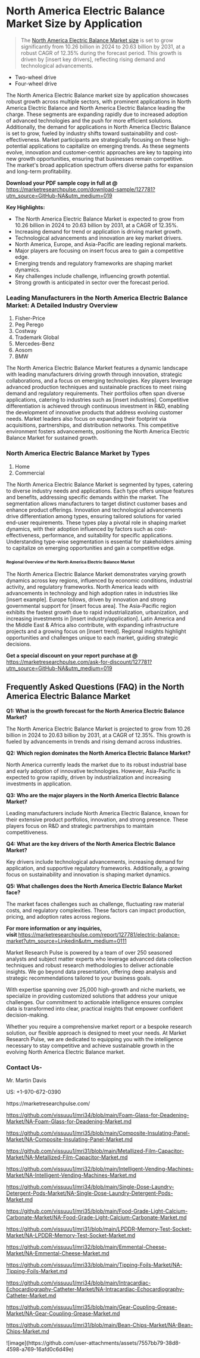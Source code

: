 <h1>North America Electric Balance Market&nbsp;Size by Application</h1><blockquote><p>The <a href="https://marketresearchpulse.com/download-sample/127781?utm_source=GitHub-NA&amp;utm_medium=019">North America Electric Balance Market size</a> is set to grow significantly from 10.26 billion in 2024 to 20.63 billion by 2031, at a robust CAGR of 12.35% during the forecast period. This growth is driven by [insert key drivers], reflecting rising demand and technological advancements.</p></blockquote><ul><li>Two-wheel drive <li> Four-wheel drive</li></ul><p>The North America Electric Balance market size by application showcases robust growth across multiple sectors, with prominent applications in North America Electric Balance and North America Electric Balance leading the charge. These segments are expanding rapidly due to increased adoption of advanced technologies and the push for more efficient solutions. Additionally, the demand for applications in North America Electric Balance is set to grow, fueled by industry shifts toward sustainability and cost-effectiveness. Market participants are strategically focusing on these high-potential applications to capitalize on emerging trends. As these segments evolve, innovation and customer-centric approaches are key to tapping into new growth opportunities, ensuring that businesses remain competitive. The market's broad application spectrum offers diverse paths for expansion and long-term profitability.</p><p><strong>Download your PDF sample copy in full at @ </strong><a href="https://marketresearchpulse.com/download-sample/127781?utm_source=GitHub-NA&amp;utm_medium=019">https://marketresearchpulse.com/download-sample/127781?utm_source=GitHub-NA&amp;utm_medium=019</a></p><p><strong>Key Highlights: </strong></p><ul><li>The North America Electric Balance Market is expected to grow from 10.26 billion in 2024 to 20.63 billion by 2031, at a CAGR of 12.35%.</li><li>Increasing demand for trend or application is driving market growth.</li><li>Technological advancements and innovation are key market drivers.</li><li>North America, Europe, and Asia-Pacific are leading regional markets.</li><li>Major players are focusing on insert focus area to gain a competitive edge.</li><li>Emerging trends and regulatory frameworks are shaping market dynamics.</li><li>Key challenges include challenge, influencing growth potential.</li><li>Strong growth is anticipated in sector over the forecast period.</li></ul><h3>Leading Manufacturers in the North America Electric Balance Market: A Detailed Industry Overview</h3><ol><li>Fisher-Price</li><li>Peg Perego</li><li>Costway</li><li>Trademark Global</li><li>Mercedes-Benz</li><li>Aosom</li><li>BMW</li></ol><div class="flex max-w-full flex-col flex-grow"><div class="min-h-8 text-message flex w-full flex-col items-end gap-2 whitespace-normal break-words [.text-message+&amp;]:mt-5" dir="auto" data-message-author-role="assistant" data-message-id="fd8432e4-4910-450d-b182-61b7bfb0a01f" data-message-model-slug="gpt-4o"><div class="flex w-full flex-col gap-1 empty:hidden first:pt-[3px]"><div class="markdown prose w-full break-words dark:prose-invert light"><p>The North America Electric Balance Market features a dynamic landscape with leading manufacturers driving growth through innovation, strategic collaborations, and a focus on emerging technologies. Key players leverage advanced production techniques and sustainable practices to meet rising demand and regulatory requirements. Their portfolios often span diverse applications, catering to industries such as [insert industries]. Competitive differentiation is achieved through continuous investment in R&amp;D, enabling the development of innovative products that address evolving customer needs. Market leaders also focus on expanding their footprint via acquisitions, partnerships, and distribution networks. This competitive environment fosters advancements, positioning the North America Electric Balance Market for sustained growth.</p></div></div></div></div><h3>North America Electric Balance Market by Types</h3><ol><li>Home <li> Commercial</li></ol><div class="flex max-w-full flex-col flex-grow"><div class="min-h-8 text-message flex w-full flex-col items-end gap-2 whitespace-normal break-words [.text-message+&amp;]:mt-5" dir="auto" data-message-author-role="assistant" data-message-id="084470be-0bb7-4664-bddf-5156b4f41249" data-message-model-slug="gpt-4o-mini"><div class="flex w-full flex-col gap-1 empty:hidden first:pt-[3px]"><div class="markdown prose w-full break-words dark:prose-invert light"><p>The North America Electric Balance Market is segmented by types, catering to diverse industry needs and applications. Each type offers unique features and benefits, addressing specific demands within the market. The segmentation allows manufacturers to target distinct customer bases and enhance product offerings. Innovation and technological advancements drive differentiation among types, ensuring tailored solutions for varied end-user requirements. These types play a pivotal role in shaping market dynamics, with their adoption influenced by factors such as cost-effectiveness, performance, and suitability for specific applications. Understanding type-wise segmentation is essential for stakeholders aiming to capitalize on emerging opportunities and gain a competitive edge.</p></div></div></div></div><h3><span style="font-size: 11px;">Regional Overview of the North America Electric Balance Market</span></h3><div class="flex max-w-full flex-col flex-grow"><div class="min-h-8 text-message flex w-full flex-col items-end gap-2 whitespace-normal break-words [.text-message+&amp;]:mt-5" dir="auto" data-message-author-role="assistant" data-message-id="e9038762-ce64-4e30-91c9-9bd413514231" data-message-model-slug="gpt-4o-mini"><div class="flex w-full flex-col gap-1 empty:hidden first:pt-[3px]"><div class="markdown prose w-full break-words dark:prose-invert light"><p>The North America Electric Balance Market demonstrates varying growth dynamics across key regions, influenced by economic conditions, industrial activity, and regulatory frameworks. North America leads with advancements in technology and high adoption rates in industries like [insert example]. Europe follows, driven by innovation and strong governmental support for [insert focus area]. The Asia-Pacific region exhibits the fastest growth due to rapid industrialization, urbanization, and increasing investments in [insert industry/application]. Latin America and the Middle East &amp; Africa also contribute, with expanding infrastructure projects and a growing focus on [insert trend]. Regional insights highlight opportunities and challenges unique to each market, guiding strategic decisions.</p></div></div></div></div><p><strong>Get a special discount on your report purchase at @ </strong><a href="https://marketresearchpulse.com/ask-for-discount/127781?utm_source=GitHub-NA&amp;utm_medium=019">https://marketresearchpulse.com/ask-for-discount/127781?utm_source=GitHub-NA&amp;utm_medium=019</a></p><h2>Frequently Asked Questions (FAQ) in the North America Electric Balance Market</h2><p><strong>Q1: What is the growth forecast for the North America Electric Balance Market?</strong></p><p>The North America Electric Balance Market is projected to grow from 10.26 billion in 2024 to 20.63 billion by 2031, at a CAGR of 12.35%. This growth is fueled by advancements in trends and rising demand across industries.</p><p><strong>Q2: Which region dominates the North America Electric Balance Market?</strong></p><p>North America currently leads the market due to its robust industrial base and early adoption of innovative technologies. However, Asia-Pacific is expected to grow rapidly, driven by industrialization and increasing investments in application.</p><p><strong>Q3: Who are the major players in the North America Electric Balance Market?</strong></p><p>Leading manufacturers include North America Electric Balance, known for their extensive product portfolios, innovation, and strong presence. These players focus on R&amp;D and strategic partnerships to maintain competitiveness.</p><p><strong>Q4: What are the key drivers of the North America Electric Balance Market?</strong></p><p>Key drivers include technological advancements, increasing demand for application, and supportive regulatory frameworks. Additionally, a growing focus on sustainability and innovation is shaping market dynamics.</p><p><strong>Q5: What challenges does the North America Electric Balance Market face?</strong></p><p>The market faces challenges such as challenge, fluctuating raw material costs, and regulatory complexities. These factors can impact production, pricing, and adoption rates across regions.</p><p><strong>For more information or any inquiries, visit&nbsp;</strong><a href="https://marketresearchpulse.com/report/127781/electric-balance-market?utm_source=Linkedin&utm_medium=0111">https://marketresearchpulse.com/report/127781/electric-balance-market?utm_source=Linkedin&utm_medium=0111</a></p><p>Market Research Pulse is powered by a team of over 250 seasoned analysts and subject matter experts who leverage advanced data collection techniques and robust research methodologies to deliver actionable insights. We go beyond data presentation, offering deep analysis and strategic recommendations tailored to your business goals.</p><p>With expertise spanning over 25,000 high-growth and niche markets, we specialize in providing customized solutions that address your unique challenges. Our commitment to actionable intelligence ensures complex data is transformed into clear, practical insights that empower confident decision-making.</p><p>Whether you require a comprehensive market report or a bespoke research solution, our flexible approach is designed to meet your needs. At Market Research Pulse, we are dedicated to equipping you with the intelligence necessary to stay competitive and achieve sustainable growth in the evolving North America Electric Balance market.</p><h3><strong>Contact Us-</strong></h3><p>Mr. Martin Davis</p><p>US: +1-970-672-0390</p><p>https://marketresearchpulse.com/</p><p><a href="https://github.com/vissuuu1/mri34/blob/main/Foam-Glass-for-Deadening-Market/NA-Foam-Glass-for-Deadening-Market.md">https://github.com/vissuuu1/mri34/blob/main/Foam-Glass-for-Deadening-Market/NA-Foam-Glass-for-Deadening-Market.md</a></p><p><a href="https://github.com/vissuuu1/mri35/blob/main/Composite-Insulating-Panel-Market/NA-Composite-Insulating-Panel-Market.md">https://github.com/vissuuu1/mri35/blob/main/Composite-Insulating-Panel-Market/NA-Composite-Insulating-Panel-Market.md</a></p><p><a href="https://github.com/vissuuu1/mri31/blob/main/Metallized-Film-Capacitor-Market/NA-Metallized-Film-Capacitor-Market.md">https://github.com/vissuuu1/mri31/blob/main/Metallized-Film-Capacitor-Market/NA-Metallized-Film-Capacitor-Market.md</a></p><p><a href="https://github.com/vissuuu1/mri32/blob/main/Intelligent-Vending-Machines-Market/NA-Intelligent-Vending-Machines-Market.md">https://github.com/vissuuu1/mri32/blob/main/Intelligent-Vending-Machines-Market/NA-Intelligent-Vending-Machines-Market.md</a></p><p><a href="https://github.com/vissuuu1/mri34/blob/main/Single-Dose-Laundry-Detergent-Pods-Market/NA-Single-Dose-Laundry-Detergent-Pods-Market.md">https://github.com/vissuuu1/mri34/blob/main/Single-Dose-Laundry-Detergent-Pods-Market/NA-Single-Dose-Laundry-Detergent-Pods-Market.md</a></p><p><a href="https://github.com/vissuuu1/mri35/blob/main/Food-Grade-Light-Calcium-Carbonate-Market/NA-Food-Grade-Light-Calcium-Carbonate-Market.md">https://github.com/vissuuu1/mri35/blob/main/Food-Grade-Light-Calcium-Carbonate-Market/NA-Food-Grade-Light-Calcium-Carbonate-Market.md</a></p><p><a href="https://github.com/vissuuu1/mri31/blob/main/LPDDR-Memory-Test-Socket-Market/NA-LPDDR-Memory-Test-Socket-Market.md">https://github.com/vissuuu1/mri31/blob/main/LPDDR-Memory-Test-Socket-Market/NA-LPDDR-Memory-Test-Socket-Market.md</a></p><p><a href="https://github.com/vissuuu1/mri32/blob/main/Emmental-Cheese-Market/NA-Emmental-Cheese-Market.md">https://github.com/vissuuu1/mri32/blob/main/Emmental-Cheese-Market/NA-Emmental-Cheese-Market.md</a></p><p><a href="https://github.com/vissuuu1/mri33/blob/main/Tipping-Foils-Market/NA-Tipping-Foils-Market.md">https://github.com/vissuuu1/mri33/blob/main/Tipping-Foils-Market/NA-Tipping-Foils-Market.md</a></p><p><a href="https://github.com/vissuuu1/mri34/blob/main/Intracardiac-Echocardiography-Catheter-Market/NA-Intracardiac-Echocardiography-Catheter-Market.md">https://github.com/vissuuu1/mri34/blob/main/Intracardiac-Echocardiography-Catheter-Market/NA-Intracardiac-Echocardiography-Catheter-Market.md</a></p><p><a href="https://github.com/vissuuu1/mri35/blob/main/Gear-Coupling-Grease-Market/NA-Gear-Coupling-Grease-Market.md">https://github.com/vissuuu1/mri35/blob/main/Gear-Coupling-Grease-Market/NA-Gear-Coupling-Grease-Market.md</a></p><p><a href="https://github.com/vissuuu1/mri31/blob/main/Bean-Chips-Market/NA-Bean-Chips-Market.md">https://github.com/vissuuu1/mri31/blob/main/Bean-Chips-Market/NA-Bean-Chips-Market.md</a></p>
![image](https://github.com/user-attachments/assets/7557bb79-38d8-4598-a769-16afd0c6d49e)
